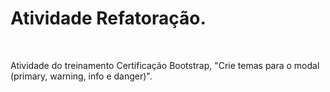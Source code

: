 <h1>Atividade Refatoração.</h1>
<br>

<p>Atividade do treinamento Certificação Bootstrap, "Crie temas para o modal  (primary, warning, info e danger)".</p>
